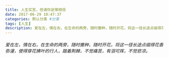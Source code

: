 ```yaml
---
title: 人生实苦，但请你足够相信
date: 2017-06-29 10:47:37
categories: 默认分类 #分类
tags: [人生]
description: 爱在左，情在右，在生命的两旁，随时撒种，随时开花，将这一径长途点缀得花香弥漫，使得穿花拂叶的行人，踏着荆棘，不觉痛苦，有泪可挥，不觉悲凉。
---
```


###### 爱在左，情在右，在生命的两旁，随时撒种，随时开花，将这一径长途点缀得花香弥漫，使得穿花拂叶的行人，踏着荆棘，不觉痛苦，有泪可挥，不觉悲凉。
